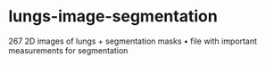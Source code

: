 # lungs-image-segmentation
267 2D images of lungs + segmentation masks • file with important measurements for segmentation
